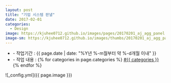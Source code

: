 ```yaml
---
layout: post
title: "기업 시스템 판낼"
date: 2017-02-01
categories:
  - Design
image: https://kjuhee0712.github.io/images/pages/20170201_aj_agg_panel.jpg
image-sm: https://kjuhee0712.github.io/images/thumbs/20170201_aj_agg_panel.jpg
---
```


<ul class="inform">
	<li class="preview__date" itemprop="datePublished" datetime="{{ page.date | date_to_xmlschema }}">- 작업기간 : {{ page.date | date: "%Y년 %-m월부터 약 %-d개월 이내" }}</li>
	<li class="preview__catetory" itemprop="catetory">- 작업 내용 :
		{% for categories in page.categories %}
           <a href="/category/{{ categories }}/">#{{ categories }}</a>     
      	{% endfor %}</li>
</ul>

![_config.yml]({{ page.image }})


